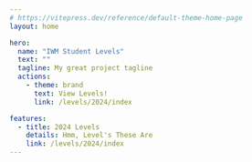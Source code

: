 ```yaml
---
# https://vitepress.dev/reference/default-theme-home-page
layout: home

hero:
  name: "IWM Student Levels"
  text: ""
  tagline: My great project tagline
  actions:
    - theme: brand
      text: View Levels!
      link: /levels/2024/index

features:
  - title: 2024 Levels
    details: Hmm, Level's These Are
    link: /levels/2024/index
---
```


